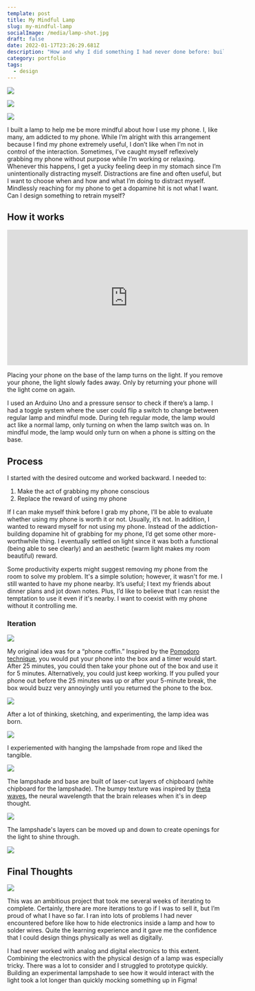```yaml
---
template: post
title: My Mindful Lamp
slug: my-mindful-lamp
socialImage: /media/lamp-shot.jpg
draft: false
date: 2022-01-17T23:26:29.681Z
description: "How and why I did something I had never done before: build a lamp!"
category: portfolio
tags:
  - design
---
```



![](/media/lamp-shot.jpg)

![](/media/light-beauty.jpg)

![](/media/lamp-side-on.jpg)

I built a lamp to help me be more mindful about how I use my phone. I, like many, am addicted to my phone. While I’m alright with this arrangement because I find my phone extremely useful, I don’t like when I’m not in control of the interaction. Sometimes, I’ve caught myself reflexively grabbing my phone without purpose while I’m working or relaxing. Whenever this happens, I get a yucky feeling deep in my stomach since I’m unintentionally distracting myself. Distractions are fine and often useful, but I want to choose when and how and what I’m doing to distract myself. Mindlessly reaching for my phone to get a dopamine hit is not what I want. Can I design something to retrain myself?



## How it works

<iframe width="560" height="315" src="https://www.youtube.com/embed/bqbEELaH9-E" title="YouTube video player" frameborder="0" allow="accelerometer; autoplay; clipboard-write; encrypted-media; gyroscope; picture-in-picture" allowfullscreen></iframe>

Placing your phone on the base of the lamp turns on the light. If you remove your phone, the light slowly fades away. Only by returning your phone will the light come on again.

I used an Arduino Uno and a pressure sensor to check if there’s a lamp. I had a toggle system where the user could flip a switch to change between regular lamp and mindful mode. During teh regular mode, the lamp would act like a normal lamp, only turning on when the lamp switch was on. In mindful mode, the lamp would only turn on when a phone is sitting on the base. 

## Process

I started with the desired outcome and worked backward. I needed to:

1. Make the act of grabbing my phone conscious 
2. Replace the reward of using my phone

If I can make myself think before I grab my phone, I’ll be able to evaluate whether using my phone is worth it or not. Usually, it’s not. In addition, I wanted to reward myself for not using my phone. Instead of the addiction-building dopamine hit of grabbing for my phone, I’d get some other more-worthwhile thing. I eventually settled on light since it was both a functional (being able to see clearly) and an aesthetic (warm light makes my room beautiful) reward.

Some productivity experts might suggest removing my phone from the room to solve my problem. It's a simple solution; however, it wasn't for me. I still wanted to have my phone nearby. It’s useful; I text my friends about dinner plans and jot down notes. Plus, I’d like to believe that I can resist the temptation to use it even if it's nearby. I want to coexist with my phone without it controlling me.



### Iteration

![](/media/coffin-in-desk.jpg)

My original idea was for a “phone coffin.” Inspired by the [Pomodoro technique](https://en.wikipedia.org/wiki/Pomodoro_Technique), you would put your phone into the box and a timer would start. After 25 minutes, you could then take your phone out of the box and use it for 5 minutes. Alternatively, you could just keep working. If you pulled your phone out before the 25 minutes was up or after your 5-minute break, the box would buzz very annoyingly until you returned the phone to the box.



![](/media/green-sketch.jpg)

After a lot of thinking, sketching, and experimenting, the lamp idea was born. 

![](/media/sketch.jpg)

I experiemented with hanging the lampshade from rope and liked the tangible.

![](/media/prototype.jpg)

The lampshade and base are built of laser-cut layers of chipboard (white chipboard for the lampshade). The bumpy texture was inspired by [theta waves](https://en.wikipedia.org/wiki/Theta_wave), the neural wavelength that the brain releases when it's in deep thought. 



![](/media/lamp-layers.jpg)

The lampshade's layers can be moved up and down to create openings for the light to shine through.

![](/media/closeup.jpg)

## Final Thoughts

![](/media/in-construction.jpg)

This was an ambitious project that took me several weeks of iterating to complete. Certainly, there are more iterations to go if I was to sell it, but I’m proud of what I have so far. I ran into lots of problems I had never encountered before like how to hide electronics inside a lamp and how to solder wires. Quite the learning experience and it gave me the confidence that I could design things physically as well as digitally.

I had never worked with analog and digital electronics to this extent. Combining the electronics with the physical design of a lamp was especially tricky. There was a lot to consider and I struggled to prototype quickly. Building an experimental lampshade to see how it would interact with the light took a lot longer than quickly mocking something up in Figma!